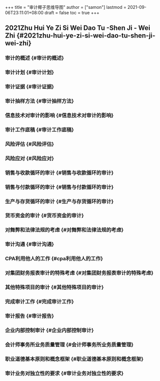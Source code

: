 +++
title = "审计椰子思维导图"
author = ["samon"]
lastmod = 2021-09-06T23:11:01+08:00
draft = false
toc = true
+++

## 2021Zhu Hui Ye Zi Si Wei Dao Tu -Shen Ji - Wei Zhi {#2021zhu-hui-ye-zi-si-wei-dao-tu-shen-ji-wei-zhi}


### 审计的概述 {#审计的概述}


### 审计计划 {#审计计划}


### 审计证据 {#审计证据}


### 审计抽样方法 {#审计抽样方法}


### 信息技术对审计的影响 {#信息技术对审计的影响}


### 审计工作底稿 {#审计工作底稿}


### 风险评估 {#风险评估}


### 风险应对 {#风险应对}


### 销售与收款循环的审计 {#销售与收款循环的审计}


### 销售与付款循环的审计 {#销售与付款循环的审计}


### 生产与存货循环的审计 {#生产与存货循环的审计}


### 货币资金的审计 {#货币资金的审计}


### 对舞弊和法律法规的考虑 {#对舞弊和法律法规的考虑}


### 审计沟通 {#审计沟通}


### CPA利用他人的工作 {#cpa利用他人的工作}


### 对集团财务报表审计的特殊考虑 {#对集团财务报表审计的特殊考虑}


### 其他特殊项目的审计 {#其他特殊项目的审计}


### 完成审计工作 {#完成审计工作}


### 审计报告 {#审计报告}


### 企业内部控制审计 {#企业内部控制审计}


### 会计师事务所业务质量管理 {#会计师事务所业务质量管理}


### 职业道德基本原则和概念框架 {#职业道德基本原则和概念框架}


### 审计业务对独立性的要求 {#审计业务对独立性的要求}
